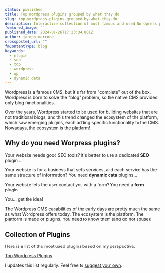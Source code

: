 ```yaml
---
status: published
title: Top Wordpress plugins grouped by what they do
slug: top-wordpress-plugins-grouped-by-what-they-do
description: Interactive collection of most famous and used Wordpress plugins. Included SEO, Dynamic Data, Marketing and Page Builder
featured_image: ""
published_date: 2024-08-26T17:23:34.801Z
author: jacopo-marrone
crossposted_url: ""
fmContentType: blog
keywords:
  - plugin
  - seo
  - top
  - wordpress
  - wp
  - dynamic data
---
```


Wordpress is a famous CMS, but it's far from "complete" out of the box.
Wordpress is born to solve the "blog" problem, so the native CMS provides only blog functionalities.

Over the years, Wordpress started to be used for building websites that are not traditional blogs, and this trend changed the ecosystem of the platform, which saw emerging plugins, each adding specific functionality to the CMS.
Nowadays, the ecosystem is the platform!

## Why do you need Worpress plugins?

Your website needs good SEO tools? It's better to use a dedicated **SEO** plugin ...

Your website is for a business that sells services, and each service has the same structure of information? You need **dynamic data** plugins...

Your website lets the user contact you with a form? You need a **form** plugin...

You... get the idea!

The Wordpress CMS capabilities of the early days are pretty much the same as what Wordpress offers today.
The ecosystem is the platform.
The platform is made of plugins.
You need to know them (and do not abuse)!

<!--
**WIP**
perspective of professional website builders.
Building a complex website with WordPress requires often augementing the platform to add functionality that are not related to traditional.
When building a WordPress site, selecting the right plugins can significantly makes a difference in the success of your project. But the stack of plugins to use will impact the workflow of who does "the build". Even if some of Wordpress Plugins can be objectively consdidered the "best" in their respective category (SEO, Dynamic Data, Marketing, Page Builder...) the decision of using one plugin and not another can be decided by subjective opinion (your preference) and also the project scope.


A professional Web Developer, Web Designer or Marketer should have a collection of plugins that will help him or her doing the building process.

Whether you are a web developer, web designer, or marketer, you are a professional on your field. which plugins to use can make all the difference. In this guide, we'll explore the top WordPress plugins, grouped by their usage scope, to help you make informed decisions for your next project.
**WIP**

## Categories of Wordpress Plugin

### SEO
Search Engine Optimization (SEO) is crucial for improving your website's visibility in search engine results. Here are the top plugins to enhance your SEO efforts.

### Dynamic Data / Custom Fields
For websites that require dynamic content, such as custom post types or complex data structures, these plugins are essential

### Mail Service / SMTP
TODO

### Scheduled Backup
TODO

### User capabilities control
TODO

### Page Builder
TODO

### Caching
TODO

### Image Compression
TODO -->


## Collection of Plugins

Here is a list of the most used plugins based on my perspective.  

<a target="_blank" href="https://elastic-cymbal-9af.notion.site/03bdc660ec38433aaf43f792f13fd9b0?v=dd2a7bfbe2f74038882f136af3ca221c&pvs=74">Top Wordpress Plugins</a>

I updates this list regularly. Feel free to [suggest your own](https://jacopomarrone.dev/?initial-is-visible-contact-me=true). 